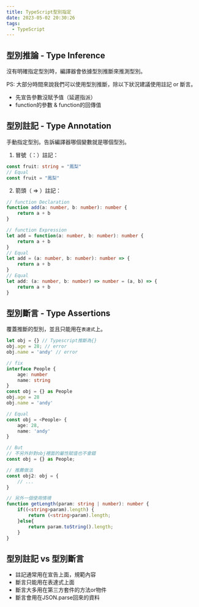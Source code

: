 ```yaml
---
title: TypeScript型別指定
date: 2023-05-02 20:30:26
tags: 
  - TypeScript
---
```

## 型別推論 - Type Inference

沒有明確指定型別時，編譯器會依據型別推斷來推測型別。

PS: 大部分時間來說我們可以使用型別推斷，除以下狀況建議使用註記 or 斷言。
- 先宣告參數沒賦予值（延遲指派）
- function的參數 & function的回傳值

## 型別註記 - Type Annotation

手動指定型別。告訴編譯器哪個變數就是哪個型別。

1. 冒號（：）註記：
```typescript
const fruit: string = "鳳梨"
// Equal
const fruit = "鳳梨"
```
2. 箭頭（ => ）註記：
```typescript
// function Declaration
function add(a: number, b: number): number {
	return a + b
}

// function Expression
let add = function(a: number, b: number): number {
	return a + b
}		
// Equal
let add = (a: number, b: number): number => {
	return a + b
}
// Equal
let add: (a: number, b: number) => number = (a, b) => {
	return a + b
}
```

## 型別斷言 - Type Assertions

覆蓋推斷的型別，並且只能用在`表達式`上。

```typescript
let obj = {} // Typescript推斷為{}
obj.age = 28; // error
obj.name = 'andy' // error

// fix
interface People {
	age: number
	name: string
}
const obj = {} as People
obj.age = 28
obj.name = 'andy'

// Equal
const obj = <People> {
	age: 28,
	name: 'andy'
}

// But
// 不另外針對obj裡面的屬性賦值也不會錯
const obj = {} as People;

// 推薦做法
const obj2: obj = {
	// ...
}

// 另外一個使用情境
function getLength(param: string | number): number {
	if((<string>param).length) {
		return (<string>param).length;
	}else{
		return param.toString().length;
	}
}
```


## 型別註記 vs 型別斷言
- 註記通常用在宣告上面，規範內容
- 斷言只能用在表達式上面
- 斷言大多用在第三方套件的方法or物件
- 斷言會用在JSON.parse回來的資料